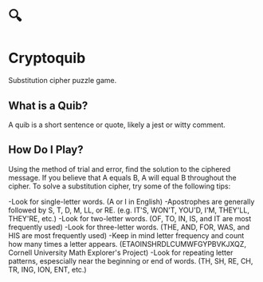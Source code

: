 # 🔍

# Cryptoquib

Substitution cipher puzzle game.

## What is a Quib?

A quib is a short sentence or quote, likely a jest or witty comment.

## How Do I Play?

Using the method of trial and error, find the solution to the ciphered message. If you believe that A equals B, A will equal B throughout the cipher. To solve a substitution cipher, try some of the following tips:

-Look for single-letter words. (A or I in English)
-Apostrophes are generally followed by S, T, D, M, LL, or RE. (e.g. IT'S, WON'T, YOU'D, I'M, THEY'LL, THEY'RE, etc.)
-Look for two-letter words. (OF, TO, IN, IS, and IT are most frequently used)
-Look for three-letter words. (THE, AND, FOR, WAS, and HIS are most frequently used)
-Keep in mind letter frequency and count how many times a letter appears. (ETAOINSHRDLCUMWFGYPBVKJXQZ, Cornell University Math Explorer's Project)
-Look for repeating letter patterns, espescially near the beginning or end of words. (TH, SH, RE, CH, TR, ING, ION, ENT, etc.)
